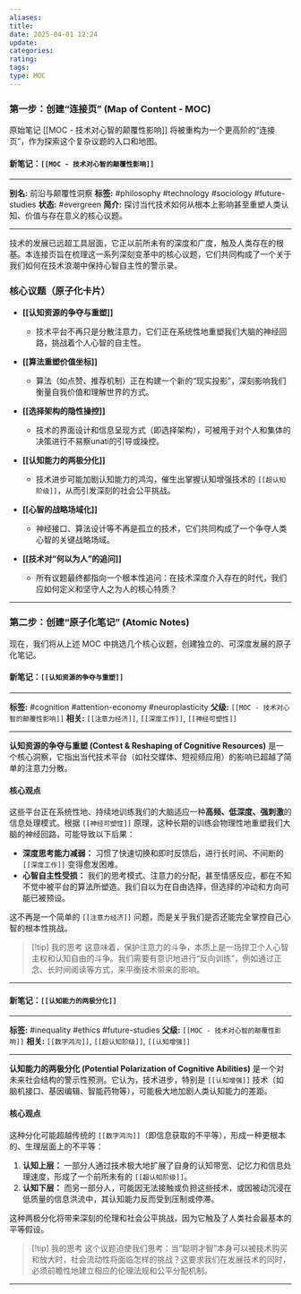 ```yaml
---
aliases: 
title: 
date: 2025-04-01 12:24
update: 
categories: 
rating: 
tags: 
type: MOC
---
```


### **第一步：创建“连接页” (Map of Content - MOC)**

原始笔记 [[MOC - 技术对心智的颠覆性影响]] 将被重构为一个更高阶的“连接页”，作为探索这个复杂议题的入口和地图。

#### **新笔记：`[[MOC - 技术对心智的颠覆性影响]]`**

---
**别名:** 前沿与颠覆性洞察
**标签:** #philosophy #technology #sociology #future-studies
**状态:** #evergreen
**简介:** 探讨当代技术如何从根本上影响甚至重塑人类认知、价值与存在意义的核心议题。

---

技术的发展已远超工具层面，它正以前所未有的深度和广度，触及人类存在的根基。本连接页旨在梳理这一系列深刻变革中的核心议题，它们共同构成了一个关于我们如何在技术浪潮中保持心智自主性的警示录。

### 核心议题（原子化卡片）

*   **[[认知资源的争夺与重塑]]**
    *   技术平台不再只是分散注意力，它们正在系统性地重塑我们大脑的神经回路，挑战着个人心智的自主性。

*   **[[算法重塑价值坐标]]**
    *   算法（如点赞、推荐机制）正在构建一个新的“现实投影”，深刻影响我们衡量自我价值和理解世界的方式。

*   **[[选择架构的隐性操控]]**
    *   技术的界面设计和信息呈现方式（即选择架构），可被用于对个人和集体的决策进行不易察unati的引导或操控。

*   **[[认知能力的两极分化]]**
    *   技术进步可能加剧认知能力的鸿沟，催生出掌握认知增强技术的 `[[超认知阶级]]`，从而引发深刻的社会公平挑战。

*   **[[心智的战略场域化]]**
    *   神经接口、算法设计等不再是孤立的技术，它们共同构成了一个争夺人类心智的关键战略场域。

*   **[[技术对“何以为人”的追问]]**
    *   所有议题最终都指向一个根本性追问：在技术深度介入存在的时代，我们应如何定义和坚守人之为人的核心特质？

---

### **第二步：创建“原子化笔记” (Atomic Notes)**

现在，我们将从上述 MOC 中挑选几个核心议题，创建独立的、可深度发展的原子化笔记。

#### **新笔记：`[[认知资源的争夺与重塑]]`**

---
**标签:** #cognition #attention-economy #neuroplasticity
**父级:** `[[MOC - 技术对心智的颠覆性影响]]`
**相关:** `[[注意力经济]]`, `[[深度工作]]`, `[[神经可塑性]]`

---

**认知资源的争夺与重塑 (Contest & Reshaping of Cognitive Resources)** 是一个核心洞察，它指出当代技术平台（如社交媒体、短视频应用）的影响已超越了简单的注意力分散。

#### 核心观点
这些平台正在系统性地、持续地训练我们的大脑适应一种**高频、低深度、强刺激**的信息处理模式。根据 `[[神经可塑性]]` 原理，这种长期的训练会物理性地重塑我们大脑的神经回路，可能导致以下后果：

*   **深度思考能力减弱：** 习惯了快速切换和即时反馈后，进行长时间、不间断的 `[[深度工作]]` 变得愈发困难。
*   **心智自主性受损：** 我们的思考模式、注意力的分配，甚至情感反应，都在不知不觉中被平台的算法所塑造。我们自以为在自由选择，但选择的冲动和方向可能已被预设。

这不再是一个简单的 `[[注意力经济]]` 问题，而是关乎我们是否还能完全掌控自己心智的根本性挑战。

> [!tip] 我的思考
> 这意味着，保护注意力的斗争，本质上是一场捍卫个人心智主权和认知自由的斗争。我们需要有意识地进行“反向训练”，例如通过正念、长时间阅读等方式，来平衡技术带来的影响。

---

#### **新笔记：`[[认知能力的两极分化]]`**

---
**标签:** #inequality #ethics #future-studies
**父级:** `[[MOC - 技术对心智的颠覆性影响]]`
**相关:** `[[数字鸿沟]]`, `[[超认知阶级]]`, `[[认知增强]]`

---

**认知能力的两极分化 (Potential Polarization of Cognitive Abilities)** 是一个对未来社会结构的警示性预测。它认为，技术进步，特别是 `[[认知增强]]` 技术（如脑机接口、基因编辑、智能药物等），可能极大地加剧人类认知能力的差距。

#### 核心观点
这种分化可能超越传统的 `[[数字鸿沟]]`（即信息获取的不平等），形成一种更根本的、生理层面上的不平等：

1.  **认知上层：** 一部分人通过技术极大地扩展了自身的认知带宽、记忆力和信息处理速度，形成了一个前所未有的 `[[超认知阶级]]`。
2.  **认知下层：** 而另一部分人，可能因无法接触或负担这些技术，或因被动沉浸在低质量的信息洪流中，其认知能力反而受到压制或停滞。

这种两极分化将带来深刻的伦理和社会公平挑战，因为它触及了人类社会最基本的平等假设。

> [!tip] 我的思考
> 这个议题迫使我们思考：当“聪明才智”本身可以被技术购买和放大时，社会流动性将面临怎样的挑战？这要求我们在发展技术的同时，必须前瞻性地建立相应的伦理法规和公平分配机制。

---

